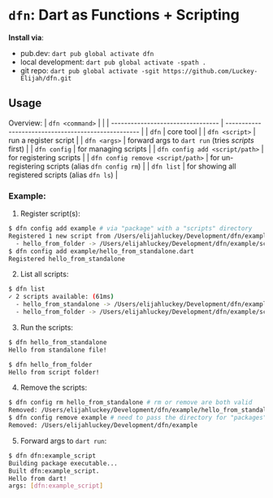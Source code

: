 # `dfn`: Dart as Functions + Scripting

**Install via**: 
- pub.dev: `dart pub global activate dfn`
- local development: `dart pub global activate -spath .`
- git repo: `dart pub global activate -sgit https://github.com/Luckey-Elijah/dfn.git`

## Usage

Overview:
| `dfn <command>`                   |                                                     |
| --------------------------------- | --------------------------------------------------- |
| `dfn`                             | core tool                                           |
| `dfn <script>`                    | run a register script                               |
| `dfn <args>`                      | forward args to `dart run` (tries *scripts* first)  |
| `dfn config`                      | for managing scripts                                |
| `dfn config add <script/path>`    | for registering scripts                             |
| `dfn config remove <script/path>` | for un-registering scripts (alias `dfn config rm`)  |
| `dfn list`                        | for showing all registered scripts (alias `dfn ls`) |


### Example:

1. Register script(s):
  ```sh
  $ dfn config add example # via "package" with a "scripts" directory
  Registered 1 new script from /Users/elijahluckey/Development/dfn/example/scripts
    - hello_from_folder -> /Users/elijahluckey/Development/dfn/example/scripts/hello_from_folder.dart
  $ dfn config add example/hello_from_standalone.dart 
  Registered hello_from_standalone
  ```

2. List all scripts:
  ```sh
  $ dfn list
  ✓ 2 scripts available: (61ms)
    - hello_from_standalone -> /Users/elijahluckey/Development/dfn/example/hello_from_standalone.dart
    - hello_from_folder -> /Users/elijahluckey/Development/dfn/example/scripts/hello_from_folder.dart
  ```

3. Run the scripts:
  ```sh
  $ dfn hello_from_standalone
  Hello from standalone file!
  
  $ dfn hello_from_folder
  Hello from script folder!
  ```

4. Remove the scripts:
  ```sh
  $ dfn config rm hello_from_standalone # rm or remove are both valid
  Removed: /Users/elijahluckey/Development/dfn/example/hello_from_standalone.dart
  $ dfn config remove example # need to pass the directory for "packages"
  Removed: /Users/elijahluckey/Development/dfn/example
  ```

5. Forward args to `dart run`:
  ```sh
  $ dfn dfn:example_script
  Building package executable... 
  Built dfn:example_script.
  Hello from dart!
  args: [dfn:example_script]
  ```
